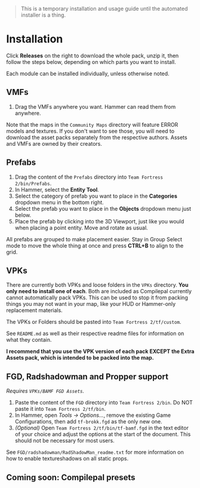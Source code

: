 > This is a temporary installation and usage guide until the automated installer is a thing.

# Installation

Click **Releases** on the right to download the whole pack, unzip it, then follow the steps below, depending on which parts you want to install.

Each module can be installed individually, unless otherwise noted.

## VMFs

1. Drag the VMFs anywhere you want. Hammer can read them from anywhere.

Note that the maps in the `Community Maps` directory will feature ERROR models and textures. If you don't want to see those, you will need to download the asset packs separately from the respective authors. Assets and VMFs are owned by their creators.

## Prefabs

1. Drag the content of the `Prefabs` directory into `Team Fortress 2/bin/Prefabs`.
2. In Hammer, select the **Entity Tool**.
3. Select the category of prefab you want to place in the **Categories** dropdown menu in the bottom right.
4. Select the prefab you want to place in the **Objects** dropdown menu just below.
5. Place the prefab by clicking into the 3D Viewport, just like you would when placing a point entity. Move and rotate as usual.

All prefabs are grouped to make placement easier. Stay in Group Select mode to move the whole thing at once and press **CTRL+B** to align to the grid.

## VPKs

There are currently both VPKs and loose folders in the `VPKs` directory. **You only need to install one of each**. Both are included as Compilepal currently cannot automatically pack VPKs. This can be used to stop it from packing things you may not want in your map, like your HUD or Hammer-only replacement materials.

The VPKs or Folders should be pasted into `Team Fortress 2/tf/custom`.

See `README.md` as well as their respective readme files for information on what they contain.

**I recommend that you use the VPK version of each pack EXCEPT the Extra Assets pack, which is intended to be packed into the map.**

## FGD, Radshadowman and Propper support

*Requires `VPKs/BAMF FGD Assets`.*

1. Paste the content of the `FGD` directory into `Team Fortress 2/bin`. Do NOT paste it into `Team Fortress 2/tf/bin`.
2. In Hammer, open *Tools -> Options...*, remove the existing Game Configurations, then add `tf-brokk.fgd` as the only new one.
3. *(Optional)* Open `Team Fortress 2/tf/bin/tf-bamf.fgd` in the text editor of your choice and adjust the options at the start of the document. This should not be necessary for most users.

See `FGD/radshadowman/RadShadowMan_readme.txt` for more information on how to enable textureshadows on all static props.

## Coming soon: Compilepal presets
